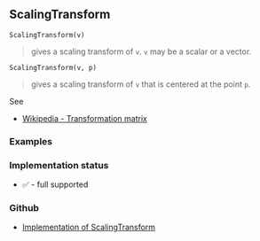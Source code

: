 ## ScalingTransform

```
ScalingTransform(v)
```

> gives a scaling transform of `v`. `v` may be a scalar or a vector.

```
ScalingTransform(v, p)
```

> gives a scaling transform of `v` that is centered at the point `p`.

See
* [Wikipedia - Transformation matrix](https://en.wikipedia.org/wiki/Transformation_matrix)

### Examples

### Implementation status

* &#x2705; - full supported

### Github

* [Implementation of ScalingTransform](https://github.com/axkr/symja_android_library/blob/master/symja_android_library/matheclipse-core/src/main/java/org/matheclipse/core/builtin/TensorFunctions.java#L1054) 
